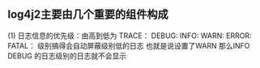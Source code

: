 ## log4j2主要由几个重要的组件构成
(1) 日志信息的优先级：由高到低为
    TRACE：
    DEBUG:
    INFO:
    WARN:
    ERROR:
    FATAL：
    级别搞得会自动屏蔽级别低的日志
    也就是说设置了WARN 那么INFO DEBUG 的日志级别的日志就不会显示